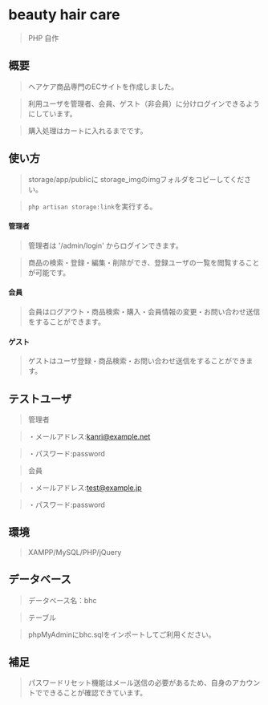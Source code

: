 # beauty hair care
> PHP 自作

## 概要
> ヘアケア商品専門のECサイトを作成しました。

> 利用ユーザを管理者、会員、ゲスト（非会員）に分けログインできるようにしています。

>購入処理はカートに入れるまでです。

## 使い方
>storage/app/publicに storage_imgのimgフォルダをコピーしてください。

>`php artisan storage:link`を実行する。
#### 管理者

>管理者は '/admin/login' からログインできます。

>商品の検索・登録・編集・削除ができ、登録ユーザの一覧を閲覧することが可能です。

#### 会員

>会員はログアウト・商品検索・購入・会員情報の変更・お問い合わせ送信をすることができます。

#### ゲスト

>ゲストはユーザ登録・商品検索・お問い合わせ送信をすることができます。

## テストユーザ
>管理者

>・メールアドレス:kanri@example.net

>・パスワード:password

>会員

>・メールアドレス:test@example.jp

>・パスワード:password

## 環境
>XAMPP/MySQL/PHP/jQuery

## データベース
>データベース名：bhc

>テーブル

>phpMyAdminにbhc.sqlをインポートしてご利用ください。

## 補足
>パスワードリセット機能はメール送信の必要があるため、自身のアカウントでできることが確認できています。
